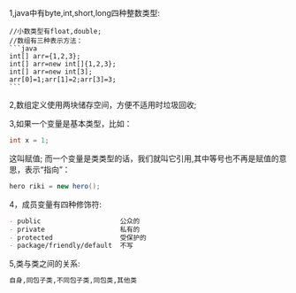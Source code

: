 1,java中有byte,int,short,long四种整数类型:

    //小数类型有float,double;
    //数组有三种表示方法：
    ```java
    int[] arr={1,2,3};
    int[] arr=new int[]{1,2,3};
    int[] arr=new int[3];
    arr[0]=1;arr[1]=2;arr[3]=3;
    ```

2,数组定义使用两块储存空间，方便不适用时垃圾回收;

3,如果一个变量是基本类型，比如：
```java
int x = 1;
```
这叫赋值;
而一个变量是类类型的话，我们就叫它引用,其中等号也不再是赋值的意思，表示“指向”：
```java
hero riki = new hero();
```

4，成员变量有四种修饰符:
```md
- public                    公众的
- private                   私有的
- protected                 受保护的
- package/friendly/default  不写
```

5,类与类之间的关系:
```md
自身,同包子类,不同包子类,同包类,其他类
```